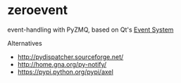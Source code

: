 zeroevent
=========

event-handling with PyZMQ, based on Qt's [Event System][qt]

Alternatives

- http://pydispatcher.sourceforge.net/
- http://home.gna.org/py-notify/
- https://pypi.python.org/pypi/axel

[qt]: http://qt-project.org/doc/qt-4.8/eventsandfilters.html
